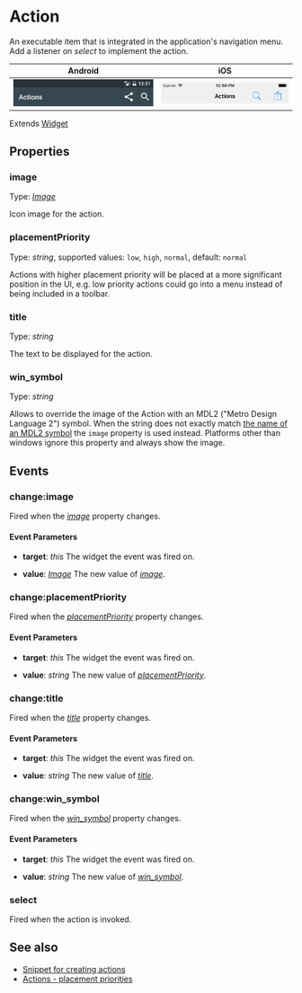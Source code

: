 ---
---
# Action

An executable item that is integrated in the application's navigation menu. Add a listener on *select* to implement the action.

Android | iOS
--- | ---
![Action on Android](img/android/Action.png) | ![Action on iOS](img/ios/Action.png)

Extends [Widget](Widget.md)

## Properties

### image

Type: *[Image](../types.md#image)*

Icon image for the action.

### placementPriority

Type: *string*, supported values: `low`, `high`, `normal`, default: `normal`

Actions with higher placement priority will be placed at a more significant position in the UI, e.g. low priority actions could go into a menu instead of being included in a toolbar.

### title

Type: *string*

The text to be displayed for the action.

### win_symbol

Type: *string*

Allows to override the image of the Action with an MDL2 ("Metro Design Language 2") symbol. When the string does not exactly match [the name of an MDL2 symbol](https://msdn.microsoft.com/en-us/library/windows/apps/windows.ui.xaml.controls.symbol.aspx) the `image` property is used instead. Platforms other than windows ignore this property and always show the image.


## Events

### change:image

Fired when the [*image*](#image) property changes.

#### Event Parameters 

- **target**: *this*
    The widget the event was fired on.

- **value**: *[Image](../types.md#image)*
    The new value of [*image*](#image).


### change:placementPriority

Fired when the [*placementPriority*](#placementPriority) property changes.

#### Event Parameters 

- **target**: *this*
    The widget the event was fired on.

- **value**: *string*
    The new value of [*placementPriority*](#placementPriority).


### change:title

Fired when the [*title*](#title) property changes.

#### Event Parameters 

- **target**: *this*
    The widget the event was fired on.

- **value**: *string*
    The new value of [*title*](#title).


### change:win_symbol

Fired when the [*win_symbol*](#win_symbol) property changes.

#### Event Parameters 

- **target**: *this*
    The widget the event was fired on.

- **value**: *string*
    The new value of [*win_symbol*](#win_symbol).


### select

Fired when the action is invoked.



## See also

- [Snippet for creating actions](https://github.com/eclipsesource/tabris-js/tree/v2.0.0-rc2/snippets/navigationview-action.js)
- [Actions - placement priorities](https://github.com/eclipsesource/tabris-js/tree/v2.0.0-rc2/snippets/navigationview-action-placementpriority.js)
